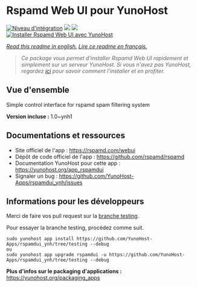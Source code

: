 # Rspamd Web UI pour YunoHost

[![Niveau d'intégration](https://dash.yunohost.org/integration/rspamdui.svg)](https://dash.yunohost.org/appci/app/rspamdui) ![](https://ci-apps.yunohost.org/ci/badges/rspamdui.status.svg) ![](https://ci-apps.yunohost.org/ci/badges/rspamdui.maintain.svg)  
[![Installer Rspamd Web UI avec YunoHost](https://install-app.yunohost.org/install-with-yunohost.svg)](https://install-app.yunohost.org/?app=rspamdui)

*[Read this readme in english.](./README.md)*
*[Lire ce readme en français.](./README_fr.md)*

> *Ce package vous permet d'installer Rspamd Web UI rapidement et simplement sur un serveur YunoHost.
Si vous n'avez pas YunoHost, regardez [ici](https://yunohost.org/#/install) pour savoir comment l'installer et en profiter.*

## Vue d'ensemble

Simple control interface for rspamd spam filtering system

**Version incluse :** 1.0~ynh1



## Documentations et ressources

* Site officiel de l'app : https://rspamd.com/webui
* Dépôt de code officiel de l'app : https://github.com/rspamd/rspamd
* Documentation YunoHost pour cette app : https://yunohost.org/app_rspamdui
* Signaler un bug : https://github.com/YunoHost-Apps/rspamdui_ynh/issues

## Informations pour les développeurs

Merci de faire vos pull request sur la [branche testing](https://github.com/YunoHost-Apps/rspamdui_ynh/tree/testing).

Pour essayer la branche testing, procédez comme suit.
```
sudo yunohost app install https://github.com/YunoHost-Apps/rspamdui_ynh/tree/testing --debug
ou
sudo yunohost app upgrade rspamdui -u https://github.com/YunoHost-Apps/rspamdui_ynh/tree/testing --debug
```

**Plus d'infos sur le packaging d'applications :** https://yunohost.org/packaging_apps